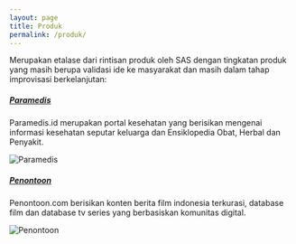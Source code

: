 ```yaml
---
layout: page
title: Produk
permalink: /produk/
---
```


Merupakan etalase dari rintisan produk oleh SAS dengan tingkatan produk yang masih berupa validasi ide ke masyarakat dan masih dalam tahap improvisasi berkelanjutan:
<br>

##### <u>Paramedis</u>
Paramedis.id merupakan portal kesehatan yang berisikan mengenai informasi kesehatan seputar keluarga dan Ensiklopedia Obat, Herbal dan Penyakit.

![Paramedis](https://syafrizaladi.github.io/assets/images/paramedis.png)

##### <u>Penontoon</u>
Penontoon.com berisikan konten berita film indonesia terkurasi, database film dan database tv series yang berbasiskan komunitas digital.

![Penontoon](https://syafrizaladi.github.io/assets/images/penontoon.png)


